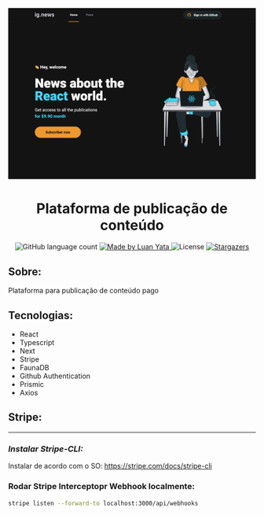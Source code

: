 <img alt="Ig.News" src="./layout.png" />

<h1 align="center">
	Plataforma de publicação de conteúdo
</h1>

<p align="center">
  <img alt="GitHub language count" src="https://img.shields.io/github/languages/count/luanyata/IgNews?color=%2304D361">

  <a href="https://www.linkedin.com/in/luanyata/">
    <img alt="Made by Luan Yata" src="https://img.shields.io/badge/made%20by-LuanYata-%2304D361">
  </a>

  <img alt="License" src="https://img.shields.io/badge/license-MIT-%2304D361">

  <a href="https://github.com/luanyata/IgNews/stargazers">
    <img alt="Stargazers" src="https://img.shields.io/github/stars/luanyata/IgNews?style=social">
  </a>
</p>

## Sobre:

Plataforma para publicação de conteúdo pago

## Tecnologias:

- React
- Typescript
- Next
- Stripe
- FaunaDB
- Github Authentication
- Prismic
- Axios

## Stripe:

---

### **_Instalar Stripe-CLI:_**

Instalar de acordo com o SO: https://stripe.com/docs/stripe-cli

### **Rodar Stripe Interceptopr Webhook localmente:**

```sh
stripe listen --forward-to localhost:3000/api/webhooks
```
